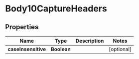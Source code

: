 # Body10CaptureHeaders

## Properties
Name | Type | Description | Notes
------------ | ------------- | ------------- | -------------
**caseInsensitive** | **Boolean** |  |  [optional]

